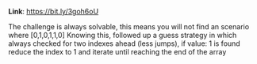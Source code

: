 **Link**: https://bit.ly/3goh6oU

The challenge is always solvable, this means you will not find an scenario where [0,1,0,1,1,0]
Knowing this, followed up a guess strategy in which always checked for two indexes ahead (less jumps), if value: 1 is found
reduce the index to 1 and iterate until reaching the end of the array
